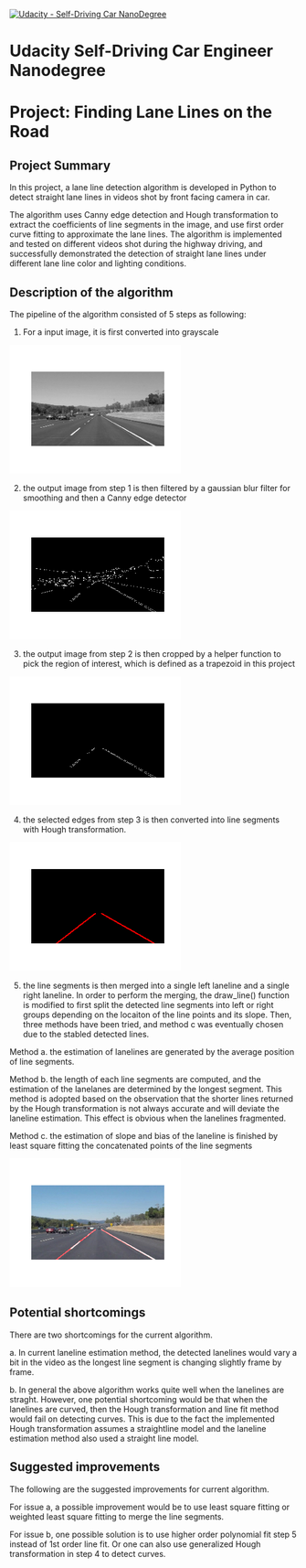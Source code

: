 [![Udacity - Self-Driving Car NanoDegree](https://s3.amazonaws.com/udacity-sdc/github/shield-carnd.svg)](http://www.udacity.com/drive)
# Udacity Self-Driving Car Engineer Nanodegree
# Project: Finding Lane Lines on the Road

## Project Summary

In this project, a lane line detection algorithm is developed in Python to detect straight lane lines in videos shot by front facing camera in car. 

The algorithm uses Canny edge detection and Hough transformation to extract the coefficients of line segments in the image, and use first order curve fitting to approximate the lane lines. The algorithm is implemented and tested on different videos shot during the highway driving, and successfully demonstrated the detection of straight lane lines under different lane line color and lighting conditions.

## Description of the algorithm
The pipeline of the algorithm consisted of 5 steps as following:
1. For a input image, it is first converted into grayscale

![alt text](https://github.com/davidsky900/SelfDrivingCar-LaneLine/blob/master/myExamples/imageGray.png)

2. the output image from step 1 is then filtered by a gaussian blur filter for smoothing and then a Canny edge detector

![alt text](https://github.com/davidsky900/SelfDrivingCar-LaneLine/blob/master/myExamples/imageEdge.png)

3. the output image from step 2 is then cropped by a helper function to pick the region of interest, which is defined as a trapezoid in this project

![alt text](https://github.com/davidsky900/SelfDrivingCar-LaneLine/blob/master/myExamples/imageCut.png)

4. the selected edges from step 3 is then converted into line segments with Hough transformation.

![alt text](https://github.com/davidsky900/SelfDrivingCar-LaneLine/blob/master/myExamples/imageHough.png)

5. the line segments is then merged into a single left laneline and a single right laneline. In order to perform the merging, the draw_line()  function is modified to first split the detected line segments into left or right groups depending on the locaiton of the line points and its slope. Then, three methods have been tried, and method c was eventually chosen due to the stabled detected lines.

 Method a. the estimation of lanelines are generated by the average position of line segments. 
 
 Method b. the length of each line segments are computed, and the estimation of the lanelanes are determined by the longest segment. This method is adopted based on the observation that the shorter lines returned by the Hough transformation is not always accurate and will deviate the laneline estimation. This effect is obvious when the lanelines fragmented. 
 
 Method c. the estimation of slope and bias of the laneline is finished by least square fitting the concatenated points of the line segments
 
 ![alt text](https://github.com/davidsky900/SelfDrivingCar-LaneLine/blob/master/myExamples/imageFinal.png)


## Potential shortcomings
There are two shortcomings for the current algorithm.

a. In current laneline estimation method, the detected lanelines would vary a bit in the video as the longest line segment is changing slightly frame by frame. 

b. In general the above algorithm works quite well when the lanelines are straght. However, one potential shortcoming would be that when the lanelines are curved, then the Hough transformation and line fit method would fail on detecting curves. This is due to the fact the implemented Hough transformation assumes a straightline model and the laneline estimation method also used a straight line model. 

## Suggested improvements
The following are the suggested improvements for current algorithm. 

For issue a, a possible improvement would be to use least square fitting or weighted least square fitting to merge the line segments. 

For issue b, one possible solution is to use higher order polynomial fit step 5 instead of 1st order line fit. Or one can also use generalized Hough transformation in step 4 to detect curves. 
